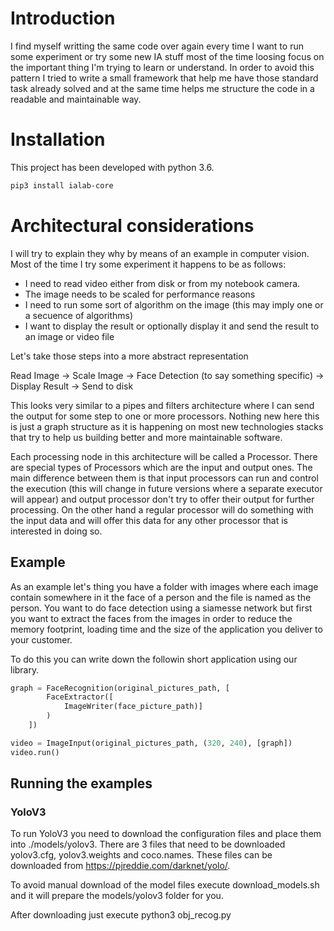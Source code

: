 # Introduction

I find myself writting the same code over again every time I want to run some experiment or try
some new IA stuff most of the time loosing focus on the important thing I'm trying to learn
or understand. In order to avoid this pattern I tried to write a small framework that help me
have those standard task already solved and at the same time helps me structure the code
in a readable and maintainable way.

# Installation

This project has been developed with python 3.6. 

```bash
pip3 install ialab-core
```

# Architectural considerations

I will try to explain they why by means of an example in computer vision. 
Most of the time I try some experiment it happens to be as follows:

* I need to read video either from disk or from my notebook camera.
* The image needs to be scaled for performance reasons
* I need to run some sort of algorithm on the image (this may imply one or a secuence of algorithms)
* I want to display the result or optionally display it and send the result to an image or video file

Let's take those steps into a more abstract representation


Read Image -> Scale Image -> Face Detection (to say something specific) -> Display Result
-> Send to disk

This looks very similar to a pipes and filters architecture where I can send the output 
for some step to one or more processors. Nothing new here this is just a graph structure
as it is happening on most new technologies stacks that try to help us building
better and more maintainable software.

Each processing node in this architecture will be called a Processor. 
There are special types of Processors which are the input and output ones. The main
difference between them is that input processors can run and control the execution (this will
change in future versions where a separate executor will appear) and output processor don't try
to offer their output for further processing. On the other hand a regular processor will do
something with the input data and will offer this data for any other processor that
is interested in doing so.

## Example

As an example let's thing you have a folder with images where each image contain somewhere
in it the face of a person and the file is named as the person. You want to do face detection
using a siamesse network but first you want to extract the faces from the images in order to
reduce the memory footprint, loading time and the size of the application you deliver
to your customer.

To do this you can write down the followin short application using our library.

```python
graph = FaceRecognition(original_pictures_path, [
        FaceExtractor([
            ImageWriter(face_picture_path)]
        )
    ])

video = ImageInput(original_pictures_path, (320, 240), [graph])
video.run()
```

## Running the examples

### YoloV3

To run YoloV3 you need to download the configuration files and place them into 
./models/yolov3. There are 3 files that need to be downloaded yolov3.cfg, yolov3.weights
and coco.names. These files can be downloaded from https://pjreddie.com/darknet/yolo/.

To avoid manual download of the model files execute download_models.sh and it will prepare
the models/yolov3 folder for you.

After downloading just execute python3 obj_recog.py